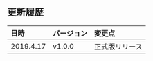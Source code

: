 ## 更新履歴

| 日時      | バージョン | 変更点         |
|:----------|:-----------|:---------------|
| 2019.4.17 | v1.0.0     | 正式版リリース |
